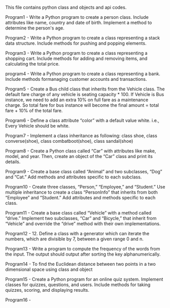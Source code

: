 This file contains python class and objects and api codes.

Program1 - Write a Python program to create a person class. Include attributes like name, country and date of birth. Implement a method to determine the person's age.

Program2 - Write a Python program to create a class representing a stack data structure. Include methods for pushing and popping elements.

Program3 -  Write a Python program to create a class representing a shopping cart. Include methods for adding and removing items, and calculating the total price.

program4 - Write a Python program to create a class representing a bank. Include methods formanaging customer accounts and transactions.

Program5 - Create a Bus child class that inherits from the Vehicle class. The default fare charge of any vehicle is seating capacity * 100. If Vehicle is Bus instance, we need to add an extra 10% on full fare as a maintenance charge. So total fare for bus instance will become the final amount = total fare + 10% of the total fare.

Program6 - Define a class attribute “color” with a default value white. i.e., Every Vehicle
should be white.

Program7 - Implement a class inheritance as following: class shoe, class converse(shoe), class combatboot(shoe), class sandal(shoe)

Program8 - Create a Python class called “Car” with attributes like make, model, and year. Then, create an object of the “Car” class and print its details.

Program9 - Create a base class called “Animal” and two subclasses, “Dog” and “Cat.” Add methods and attributes specific to each subclass.

Program10 - Create three classes, “Person,” “Employee,” and “Student.” Use multiple inheritance to create a class “PersonInfo” that inherits from both “Employee” and “Student.” Add attributes and methods specific to each class.

Program11 - Create a base class called “Vehicle” with a method called “drive.” Implement two subclasses, “Car” and “Bicycle,” that inherit from “Vehicle” and override the “drive” method with their own implementations.

Program12 - 12. Define a class with a generator which can iterate the numbers, which are divisible by 7, between a given range 0 and n.

Program13 -  Write a program to compute the frequency of the words from the input. The output should output after sorting the key alphanumerically.

Program14 - To find the Euclidean distance between two points in a two dimensional space using class and object

Program15 - Create a Python program for an online quiz system. Implement classes for quizzes, questions, and users. Include methods for taking quizzes, scoring, and displaying results.

Program16 - 
